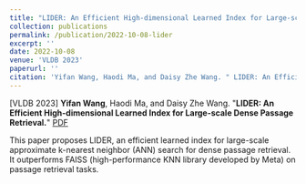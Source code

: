 ```yaml
---
title: "LIDER: An Efficient High-dimensional Learned Index for Large-scale Dense Passage Retrieval."
collection: publications
permalink: /publication/2022-10-08-lider
excerpt: ''
date: 2022-10-08
venue: 'VLDB 2023'
paperurl: ''
citation: 'Yifan Wang, Haodi Ma, and Daisy Zhe Wang. " LIDER: An Efficient High-dimensional Learned Index for Large-scale Dense Passage Retrieval." arXiv preprint arXiv:2205.00970 (2022).'
---
```

\[VLDB 2023\] **Yifan Wang**, Haodi Ma, and Daisy Zhe Wang. "**LIDER: An Efficient High-dimensional Learned Index for Large-scale Dense Passage Retrieval.**" [PDF](https://arxiv.org/abs/2205.00970)

This paper proposes LIDER, an efficient learned index for large-scale approximate k-nearest neighbor (ANN) search for dense passage retrieval. It outperforms FAISS (high-performance KNN library developed by Meta) on passage retrieval tasks. 

